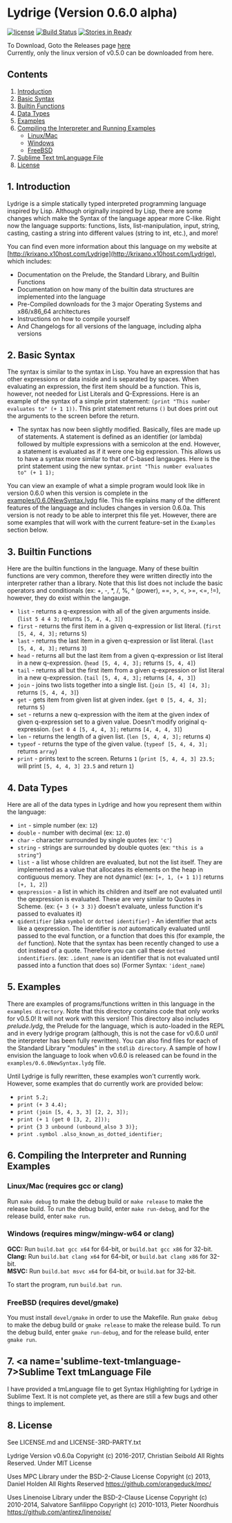 # Lydrige (Version 0.6.0 alpha)
<!-- vscode-markdown-toc -->
[![license](https://img.shields.io/github/license/mashape/apistatus.svg?maxAge=2592000)](https://github.com/krixano/Lydrige/blob/master/LICENSE)
[![Build Status](https://travis-ci.org/krixano/Lydrige.svg?branch=master)](https://travis-ci.org/krixano/Lydrige)
[![Stories in Ready](https://badge.waffle.io/krixano/Lydrige.svg?label=ready&title=Ready)](http://waffle.io/krixano/Lydrige) 

To Download, Goto the Releases page [here](https://github.com/krixano/Lydrige/releases) <br>
Currently, only the linux version of v0.5.0 can be downloaded from here.

## Contents
1. [Introduction](#Introduction-0)
2. [Basic Syntax](#BasicSyntax-1)
3. [Builtin Functions](#BuiltinFunctions-2)
4. [Data Types](#DataTypes-3)
5. [Examples](#Examples-4)
6. [Compiling the Interpreter and Running Examples](#CompilingtheInterpreterandRunningExamples-5)
   * [Linux/Mac](#Compiling-Linux_Mac)
   * [Windows](#Compiling-Windows)
   * [FreeBSD](#Compiling-FreeBSD)
7. [Sublime Text tmLanguage File](#sublime-text-tmlanguage-7)
7. [License](#License-8)

<!-- /vscode-markdown-toc -->
##  1. <a name='Introduction-0'></a>Introduction
Lydrige is a simple statically typed interpreted programming language inspired by Lisp. Although originally inspired by Lisp, there are some changes which make the Syntax of the language appear more C-like. Right now the language supports: functions, lists, list-manipulation, input, string, casting, casting a string into different values (string to int, etc.), and more!

You can find even more information about this language on my website at [http://krixano.x10host.com/Lydrige](http://krixano.x10host.com/Lydrige), which includes:
* Documentation on the Prelude, the Standard Library, and Builtin Functions
* Documentation on how many of the builtin data structures are implemented into the language
* Pre-Compiled downloads for the 3 major Operating Systems and x86/x86_64 architectures
* Instructions on how to compile yourself
* And Changelogs for all versions of the language, including alpha versions

##  2. <a name='BasicSyntax-1'></a>Basic Syntax
The syntax is similar to the syntax in Lisp. You have an expression that has other expressions or data inside and is separated by spaces. When evaluating an expression, the first item should be a function. This is, however, not needed for List Literals and Q-Expressions.
Here is an example of the syntax of a simple print statement:
`(print "This number evaluates to" (+ 1 1))`. This print statement returns `()` but does print out the arguments to the screen before the return.
* The syntax has now been slightly modified. Basically, files are made up of statements. A statement is defined as an identifier (or lambda) followed by multiple expressions with a semicolon at the end. However, a statement is evaluated as if it were one big expression. This allows us to have a syntax more similar to that of C-based langauges. Here is the print statement using the new syntax.
`print "This number evaluates to" (+ 1 1);`

You can view an example of what a simple program would look like in version 0.6.0 when this version is complete in the [examples/0.6.0NewSyntax.lydg](https://github.com/krixano/Lydrige/blob/master/examples/0.6.0NewSyntax.lydg) file. This file explains many of the different features of the language and includes changes in version 0.6.0a. This version is not ready to be able to interpret this file yet. However, there are some examples that will work with the current feature-set in the `Examples` section below.

##  3. <a name='BuiltinFunctions-2'></a>Builtin Functions
Here are the builtin functions in the language. Many of these builtin functions are very common, therefore they were written directly into the interpreter rather than a library. Note that this list does not include the basic operators and conditionals (ex: +, -, \*, /, %, ^ (power), ==, >, <, >=, <=, !=), however, they do exist within the langauge.
* `list`   - returns a q-expression with all of the given arguments inside. (`list 5 4 4 3;` returns `[5, 4, 4, 3]`)
* `first`  - returns the first item in a given q-expression or list literal. (`first [5, 4, 4, 3];` returns `5`)
* `last`   - returns the last item in a given q-expression or list literal. (`last [5, 4, 4, 3];` returns `3`)
* `head`   - returns all but the last item from a given q-expression or list literal in a new q-expression. (`head [5, 4, 4, 3];` returns `[5, 4, 4]`)
* `tail`   - returns all but the first item from a given q-expression or list literal in a new q-expression. (`tail [5, 4, 4, 3];` returns `[4, 4, 3]`)
* `join`   - joins two lists together into a single list. (`join [5, 4] [4, 3];` returns `[5, 4, 4, 3]`)
* `get`    - gets item from given list at given index. (`get 0 [5, 4, 4, 3];` returns `5`)
* `set`    - returns a new q-expression with the item at the given index of given q-expression set to a given value. Doesn't modify original q-expression. (`set 0 4 [5, 4, 4, 3];` returns `[4, 4, 4, 3]`)
* `len`    - returns the length of a given list. (`len [5, 4, 4, 3];` returns `4`)
* `typeof` - returns the type of the given value. (`typeof [5, 4, 4, 3];` returns `array`)
* `print`  - prints text to the screen. Returns `1` (`print [5, 4, 4, 3] 23.5;` will print `[5, 4, 4, 3] 23.5` and return `1`)

##  4. <a name='DataTypes-3'></a>Data Types
Here are all of the data types in Lydrige and how you represent them within the language:
* `int`   - simple number (ex: `12`)
* `double` - number with decimal (ex: `12.0`)
* `char`   - character surrounded by single quotes (ex: `'c'`)
* `string` - strings are surrounded by double quotes (ex: `"this is a string"`)
* `list`   - a list whose children are evaluated, but not the list itself. They are implemented as a value that allocates its elements on the heap in contiguous memory. They are not dynamic! (ex: `[+, 1, (+ 1 1)]` returns `[+, 1, 2]`)
* `qexpression` - a list in which its children and itself are not evaluated until the qexpression is evaluated. These are very similar to Quotes in Scheme. (ex: `{+ 3 (+ 3 3)}` doesn't evaluate, unless function it's passed to evaluates it)
* `qidentifier` (aka `symbol` or `dotted identifier`) - An identifier that acts like a qexpression. The identifier is *not* automatically evaluated until passed to the eval function, or a function that does this (for example, the `def` function). Note that the syntax has been recently changed to use a dot instead of a quote. Therefore you can call these `dotted indentifiers`. (ex: `.ident_name` is an identifier that is not evaluated until passed into a function that does so) (Former Syntax: `'ident_name`)

##  5. <a name='Examples-4'></a>Examples
There are examples of programs/functions written in this language in the `examples directory`. Note that this directory contains code that only works for v0.5.0! It will not work with this version! This directory also includes *prelude.lydg*, the Prelude for the language, which is auto-loaded in the REPL and in every lydrige program (although, this is not the case for v0.6.0 *until* the interpreter has been fully rewritten). You can also find files for each of the Standard Library "modules" in the `stdlib directory`. A sample of how I envision the language to look when v0.6.0 is released can be found in the `examples/0.6.0NewSyntax.lydg` file.

Until Lydrige is fully rewritten, these examples won't currently work. However, some examples that do currently work are provided below:
* `print 5.2;`
* `print (+ 3 4.4);`
* `print (join [5, 4, 3, 3] [2, 2, 3]);`
* `print (+ 1 (get 0 [3, 2, 2]));`
* `print {3 3 unbound (unbound_also 3 3)};`
* `print .symbol .also_known_as_dotted_identifier;`

##  6. <a name='CompilingtheInterpreterandRunningExamples-5'></a>Compiling the Interpreter and Running Examples
### <a name='Compiling-Linux_Mac'></a>Linux/Mac (requires gcc or clang)
Run `make debug` to make the debug build or `make release` to make the release build. To run the debug build, enter `make run-debug`, and for the release build, enter `make run`.

### <a name='Compiling-Windows'></a>Windows (requires mingw/mingw-w64 or clang)
**GCC:** Run `build.bat gcc x64` for 64-bit, or `build.bat gcc x86` for 32-bit.<br>
**Clang:** Run `build.bat clang x64` for 64-bit, or `build.bat clang x86` for 32-bit.<br>
**MSVC:** Run `build.bat msvc x64` for 64-bit, or `build.bat` for 32-bit.

To start the program, run `build.bat run`.

### <a name='Compiling-FreeBSD'></a>FreeBSD (requires devel/gmake)
You must install `devel/gmake` in order to use the Makefile. Run `gmake debug` to make the debug build or `gmake release` to make the release build. To run the debug build, enter `gmake run-debug`, and for the release build, enter `gmake run`.

## 7. <a name='sublime-text-tmlanguage-7></a>Sublime Text tmLanguage File
I have provided a tmLanguage file to get Syntax Highlighting for Lydrige in Sublime Text. It is not complete yet, as there are still a few bugs and other things to implement.

##  8. <a name='License-8'></a>License
See LICENSE.md and LICENSE-3RD-PARTY.txt

Lydrige Version v0.6.0a
Copyright (c) 2016-2017, Christian Seibold All Rights Reserved.
Under MIT License

Uses MPC Library under the BSD-2-Clause License
Copyright (c) 2013, Daniel Holden All Rights Reserved
https://github.com/orangeduck/mpc/

Uses Linenoise Library under the BSD-2-Clause License
Copyright (c) 2010-2014, Salvatore Sanfilippo <antirez at gmail dot com>
Copyright (c) 2010-1013, Pieter Noordhuis <pcnoordhuis at gmail dot com>
https://github.com/antirez/linenoise/
